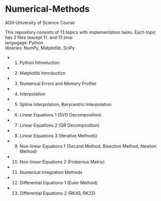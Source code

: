 # Numerical-Methods
AGH University of Science Course

This repository consists of 13 topics with implementation tasks. Each topic has 2 files (except 11. and 13.)mai  
langugage: Python  
libraries: NumPy, Matplotlib, SciPy

* 1. Python Introduction  
* 2. Matplotlib Introduction  
* 3. Numerical Errors and Memory Profiler  
* 4. Interpolation   
* 5. Spline Interpolation, Barycentric Interpolation  
* 6. Linear Equations 1 (SVD Decomposition)  
* 7. Linear Equations 2 (QR Decomposition)  
* 8. Linear Equations 3 (Iterative Methods)    
* 9. Non-linear Equations 1 (Secand Method, Bisection Method, Newton Method)  
* 10. Non-linear Equations 2 (Frobenius Matrix)  
* 11. Numerical Integration Methods  
* 12. Differential Equations 1 (Euler Method)  
* 13. Differential Equations 2 (RK45, RK23)  
